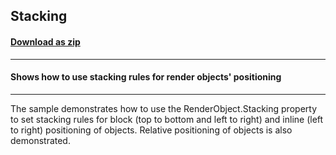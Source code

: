 ## Stacking
#### [Download as zip](https://minhaskamal.github.io/DownGit/#/home?url=https://github.com/GrapeCity/ComponentOne-WinForms-Samples/tree/master/NetFramework\Reports\C1Preview\VB\Stacking)
____
#### Shows how to use stacking rules for render objects' positioning
____
The sample demonstrates how to use the RenderObject.Stacking property to set stacking rules for block (top to bottom and left to right) and inline (left to right) positioning of objects. Relative positioning of objects is also demonstrated. 